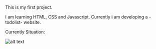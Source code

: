 This is my first project.

I am learning HTML, CSS and Javascript. Currently i am developing a -todolist- website.


Currently Situation:


![alt text](https://i.hizliresim.com/i3tb9yj.jpg)

